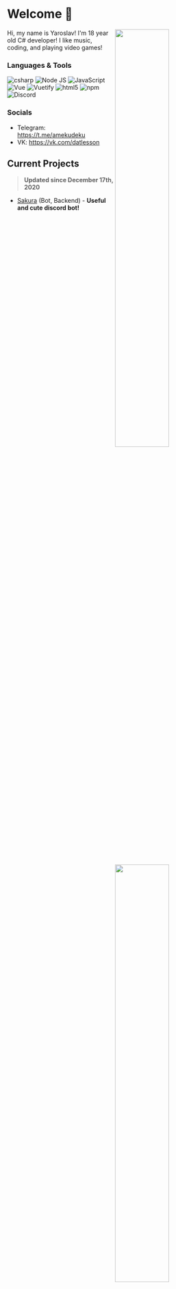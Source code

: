 # Welcome 👋

<!-- Credit: https://github.com/anuraghazra/github-readme-stats -->
<img width="50%" align="right" src="https://github-readme-stats.vercel.app/api?username=amekudeku&show_icons=true&include_all_commits=true">
<img width="50%" align="right" src="https://media.giphy.com/media/UV4rSwlTM7mnRa5l4o/giphy.gif">   
<img width="50%" align="right" src="https://github-profile-trophy.vercel.app/?username=amekudeku&margin-w=5&margin-h=5&column=3&title=Stars,Followers,Commit">

Hi, my name is Yaroslav! I'm 18 year old C# developer! I like music, coding, and playing video games!


### Languages & Tools
<img alt="csharp" src="https://img.shields.io/badge/-C%20Sharp-blueviolet?style=flat-square&logo=C-Sharp&logoColor=white" /> <img alt="Node JS" src="https://img.shields.io/badge/-Node%20JS-43853d?style=flat-square&logo=Node.js&logoColor=white" /> <img alt="JavaScript" src="https://img.shields.io/badge/-JavaScript-edb200?style=flat-square&logo=javascript&logoColor=white" /> <img alt="Vue" src="https://img.shields.io/badge/-Vue-384960?style=flat-square&logo=vue.js&logoColor=white" /> <img alt="Vuetify" src="https://img.shields.io/badge/-Vuetify-1696f5?style=flat-square&logo=vuetify&logoColor=white" /> <img alt="html5" src="https://img.shields.io/badge/-HTML5-E34F26?style=flat-square&logo=html5&logoColor=white" /> <img alt="npm" src="https://img.shields.io/badge/-NPM-CB3837?style=flat-square&logo=npm&logoColor=white" /> <img alt="Discord" src="https://img.shields.io/badge/-Discord-36393F?style=flat-square&logo=discord&logoColor=white" />

### Socials
- Telegram: https://t.me/amekudeku
- VK: https://vk.com/datlesson

## Current Projects
> **Updated since December 17th, 2020**

- [Sakura](https://vk.com/datlesson) (Bot, Backend) - **Useful and cute discord bot!**

##

<img align="right" src="https://komarev.com/ghpvc/?username=amekudeku&label=💖" alt="Profile Views"/>
